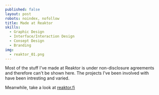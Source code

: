 ```yaml
---
published: false
layout: post
robots: noindex, nofollow
title: Made at Reaktor
skills: 
  - Graphic Design
  - Interface/Interaction Design
  - Consept Design
  - Branding
img:
  - reaktor_01.png
---
```


Most of the stuff I've made at Reaktor is under non-disclosure agreements and therefore can't be shown here. The projects I've been involved with have been intresting and varied. 

Meanwhile, take a look at [reaktor.fi](http://reaktor.fi) 